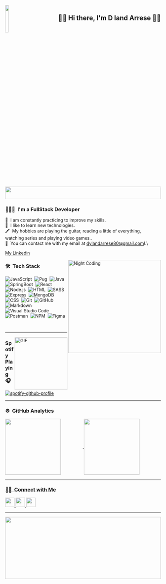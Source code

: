 

<img src="https://media.giphy.com/media/c16VBx4QeNq9i/giphy.gif" width='15%' align="left"/>
<h2 align="right"> 👾👾 Hi there, I'm  D land Arrese 👾👾</h2>
<img src="https://giffiles.alphacoders.com/214/214311.gif"  width='100%' height='40'/> 



### 👨🏻‍💻 &nbsp;I'm a FullStack Developer

🚀 &nbsp;I am constantly practicing to improve my skills.\
🧪 &nbsp;I like to learn new technologies.\
🖍 &nbsp;My hobbies are playing the guitar, reading a little of everything, watching series and playing video games..\
📇 &nbsp;You can contact me with my email at dylandarrese80@gmail.com!.\
<!-- 👾 &nbsp;Please have a look at my [Resume](https://kido.website/static/media/kerwinCV.63ed7658.pdf) for more details about me. I'm open to feedback and suggestions! -->
[My Linkedin](https://pe.linkedin.com/in/d-landjs)

<img alt="Night Coding" src="https://media.giphy.com/media/HrEzYxOULdOjm/giphy.gif" align="right" width='300'/>



### 🛠 &nbsp;Tech Stack 

![JavaScript](https://img.shields.io/badge/-JavaScript-292043?style=flat&logo=javascript)&nbsp;
![Pug](https://img.shields.io/badge/-Pug-292043?style=flat&logo=pug)&nbsp;
![Java](https://img.shields.io/badge/-Java-292043?style=flat&logo=Java)&nbsp;
![SpringBoot](https://img.shields.io/badge/-SpringBoot-292043?style=flat&logo=SpringBoot)&nbsp;
![React](https://img.shields.io/badge/-React-292043?style=flat&logo=react)&nbsp;
![Node.js](https://img.shields.io/badge/-Node.js-292043?style=flat&logo=node.js)&nbsp;
![HTML](https://img.shields.io/badge/-HTML5-292043?style=flat&logo=HTML5)&nbsp;
![SASS](https://img.shields.io/badge/-SASS-292043?style=flat&logo=SASS)&nbsp;
![Express](https://img.shields.io/badge/-Express-292043?style=flat&logo=Express)&nbsp;
![MongoDB](https://img.shields.io/badge/-MongoDB-292043?style=flat&logo=MongoDB)&nbsp;
![CSS](https://img.shields.io/badge/-CSS-292043?style=flat&logo=CSS3&logoColor=1572B6)&nbsp;
![Git](https://img.shields.io/badge/-Git-292043?style=flat&logo=git)&nbsp;
![GitHub](https://img.shields.io/badge/-GitHub-292043?style=flat&logo=github)&nbsp;
![Markdown](https://img.shields.io/badge/-Markdown-292043?style=flat&logo=markdown)&nbsp;
![Visual Studio Code](https://img.shields.io/badge/-Visual%20Studio%20Code-292043?style=flat&logo=visual-studio-code&logoColor=007ACC)&nbsp;
![Postman](https://img.shields.io/badge/-Postman-292043?style=flat&logo=postman)&nbsp;
![NPM](https://img.shields.io/badge/-NPM-292043?style=flat&logo=npm)&nbsp;
![Figma](https://img.shields.io/badge/-Figma-292043?style=flat&logo=figma)&nbsp;

&nbsp;

---

<img align="right" alt="GIF" height="170px" src="https://media.giphy.com/media/J5B1Y8QZnzXXbLQIBu/giphy.gif" />

### Spotify Playing 🎧

[![spotify-github-profile](https://spotify-github-profile.vercel.app/api/view?uid=fe8thaylp4lw6imwfemfis83d&cover_image=true&theme=novatorem&bar_color=red&bar_color_cover=true)](https://github.com/kittinan/spotify-github-profile)

---

### ⚙️ &nbsp;GitHub Analytics

<p align="center">
  <a href="https://github.com/D-landJS">
    <img align="left" height="180em" src="https://github-readme-stats.vercel.app/api?username=d-landjs&&show_icons=true&title_color=ff64da&icon_color=a960ff&text_color=ffffff&bg_color=291B3E"/>
   <img align="center" height="180em" />
    <img align="center" height="180em" src="https://github-readme-stats-eight-theta.vercel.app/api/top-langs/?username=d-landjs&layout=compact&langs_count=8&show_icons=true&title_color=ff64da&icon_color=a960ff&text_color=ffffff&bg_color=291B3E"/>
</p>

---

### 🤝🏻 &nbsp;Connect with Me

<!-- <p align="center">
  <a href="">
    <img height="30" src="https://img.shields.io/badge/-kido.website-292043?style=flat&logo=Google-Chrome&logoColor=white"/>
  </a> -->
  <a href="https://www.linkedin.com/in/d-landjs/">
    <img height="30" src="https://img.shields.io/badge/-D land%20Arrese-292043?style=flat&logo=Linkedin&logoColor=white"/>
  </a>
  <a href="mailto:dylandarrese80@gmail.com">
    <img height="30" src="https://img.shields.io/badge/-dylandarrese80@gmail.com-292043?style=flat&logo=Gmail&logoColor=white"/>
  </a>
  <a href="https://twitter.com/D_landJS">
    <img height="30" src="https://img.shields.io/badge/-@D_landJS-292043?style=flat&logo=twitter&logoColor=white"/>
  </a
</p>  


---
<img src="https://favim.com/pd/s9/orig/131123/anime-gif-luffy-one-piece-Favim.com-1086447.gif" width='100%' height='200'/> 


